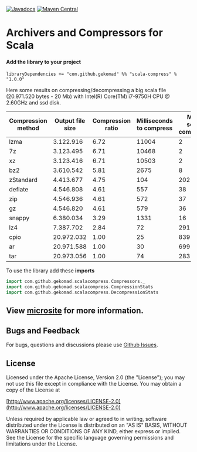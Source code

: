 [![Javadocs](https://javadoc.io/badge/com.github.gekomad/scala-compress_2.13.svg)](https://javadoc.io/doc/com.github.gekomad/scala-compress_2.13/latest/com/github/gekomad/scalacompress/index.html)
[![Maven Central](https://maven-badges.herokuapp.com/maven-central/com.github.gekomad/scala-compress_2.13/badge.svg)](https://maven-badges.herokuapp.com/maven-central/com.github.gekomad/scala-compress_2.13)

Archivers and Compressors for Scala
======

#### Add the library to your project

`libraryDependencies += "com.github.gekomad" %% "scala-compress" % "1.0.0"`

Here some results on compressing/decompressing a big scala file (20.971.520 bytes - 20 Mb) with Intel(R) Core(TM) i7-9750H CPU @ 2.60GHz and ssd disk.

|Compression method |Output file size|Compression ratio|Milliseconds to compress|MB per second compression|Milliseconds to decompress|MB per second decompression|
|--|--|--|--|--|--|--|
|lzma|3.122.916|6.72|11004|2|304|69|
|7z|3.123.495|6.71|10468|2|274|77|
|xz|3.123.416|6.71|10503|2|385|54|
|bz2|3.610.542|5.81|2675|8|764|27|
|zStandard|4.413.677|4.75|104|202|35|599|
|deflate|4.546.808|4.61|557|38|94|223|
|zip|4.546.936|4.61|572|37|74|283|
|gz|4.546.820|4.61|579|36|77|272|
|snappy|6.380.034|3.29|1331|16|2672|8|
|lz4|7.387.702|2.84|72|291|25|839|
|cpio|20.972.032|1.00|25|839|18|1165|
|ar|20.971.588|1.00|30|699|33|636|
|tar|20.973.056|1.00|74|283|16|1311|

To use the library add these **imports**
```scala
import com.github.gekomad.scalacompress.Compressors._
import com.github.gekomad.scalacompress.CompressionStats
import com.github.gekomad.scalacompress.DecompressionStats
```


## View [microsite](https://gekomad.github.io/scala-compress/docs/) for more information.

## Bugs and Feedback
For bugs, questions and discussions please use [Github Issues](https://github.com/gekomad/scala-compress/issues).

## License

Licensed under the Apache License, Version 2.0 (the "License"); you may not use this file except in compliance
with the License. You may obtain a copy of the License at

[http://www.apache.org/licenses/LICENSE-2.0](http://www.apache.org/licenses/LICENSE-2.0)

Unless required by applicable law or agreed to in writing, software distributed under the License is distributed on an
"AS IS" BASIS, WITHOUT WARRANTIES OR CONDITIONS OF ANY KIND, either express or implied.
See the License for the specific language governing permissions and limitations under the License.
